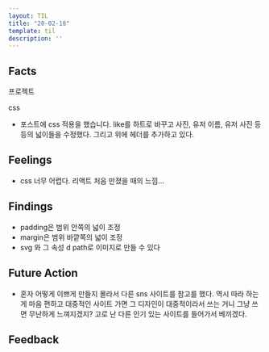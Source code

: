 ```yaml
---
layout: TIL
title: "20-02-18"
template: til
description: ''
---
```


## Facts

프로젝트

css
- 포스트에 css 적용을 했습니다. like를 하트로 바꾸고 사진, 유저 이름, 유저 사진 등등의 넓이들을 수정했다. 그리고 위에 헤더를 추가하고 있다.

## Feelings

- css 너무 어렵다. 리액트 처음 만졌을 때의 느낌...

## Findings

- padding은 범위 안쪽의 넓이 조정
- margin은 범위 바깥쪽의 넓이 조정
- svg 와 그 속성 d path로 이미지로 만들 수 있다

## Future Action

- 혼자 어떻게 이쁘게 만들지 몰라서 다른 sns 사이트를 참고를 했다. 역시 따라 하는 게 마음 편하고 대중적인 사이트 가면 그 디자인이 대중적이라서 쓰는 거니 그냥 쓰면 무난하게 느껴지겠지? 고로 난 다른 인기 있는 사이트를 들어가서 베끼겠다.

## Feedback